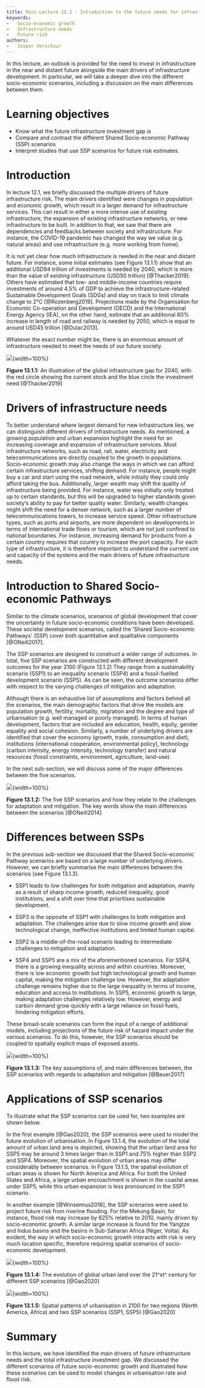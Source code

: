 ```yaml
---
title: Mini-Lecture 13.1 - Introduction to the future needs for infrastructure
keywords:
-   Socio-economic growth
-   Infrastructure needs
-   Future risk
authors:
-   Jasper Verschuur
---
```


In this lecture, an outlook is provided for the need to invest in
infrastructure in the near and distant future alongside the main drivers
of infrastructure development. In particular, we will take a deeper dive
into the different socio-economic scenarios, including a discussion on
the main differences between them.

# Learning objectives

-   Know what the future infrastructure investment gap is
-   Compare and contrast the different Shared Socio-economic Pathway
    (SSP) scenarios
-   Interpret studies that use SSP scenarios for future risk estimates.

# Introduction

In lecture 12.1, we briefly discussed the multiple drivers of future
infrastructure risk. The main drivers identified were changes in
population and economic growth, which result in a larger demand for
infrastructure services. This can result in either a more intense use of
existing infrastructure, the expansion of existing infrastructure
networks, or new infrastructure to be built. In addition to that, we saw
that there are dependencies and feedbacks between society and
infrastructure. For instance, the COVID-19 pandemic has changed the way
we value (e.g. natural areas) and use infrastructure (e.g. more working
from home).

It is not yet clear how much infrastructure is needed in the near and
distant future. For instance, some initial estimates (see Figure 13.1.1)
show that an additional USD94 trillion of investments is needed by 2040,
which is more than the value of existing infrastructure (USD50 trillion)
[@Thacker2019]. Others have estimated that low- and middle-income
countries require investments of around 4.5% of GDP to achieve the
infrastructure-related Sustainable Development Goals (SDGs) and stay on
track to limit climate change to 2°C [@Rozenberg2019]. Projections
made by the Organisation for Economic Co-operation and Development
(OECD) and the International Energy Agency (IEA), on the other hand,
estimate that an additional 60% increase in length of road and railway
is needed by 2050, which is equal to around USD45 trillion
[@Dulac2013].

Whatever the exact number might be, there is an enormous amount of
infrastructure needed to meet the needs of our future society.

![](assets/Figure_13.1.1.png){width=100%}

**Figure 13.1.1:** An illustration of the global infrastructure gap for
2040, with the red circle showing the current stock and the blue circle
the investment need [@Thacker2019]

# Drivers of infrastructure needs

To better understand where largest demand for new infrastructure lies, we can distinguish different drivers of infrastructure needs.
As mentioned, a growing population and urban expansion highlight the need for an increasing coverage and expansion of infrastructure services. Most infrastructure networks, such as road, rail, water, electricity and telecommunications are directly coupled to the growth in populations.
Socio-economic growth may also change the ways in which we can afford certain infrastructure services, shifting demand. For instance, people might buy a car and start using the road network, while initially they could only afford taking the bus. Additionally, larger wealth may shift the quality of infrastructure being provided. For instance, water was initially only treated up to certain standards, but this will be upgraded to higher standards given society’s ability to pay for better quality water. Similarly, wealth changes might shift the need for a denser network, such as a larger number of telecommunications towers, to increase service speed.
Other infrastructure types, such as ports and airports, are more dependent on developments in terms of international trade flows or tourism, which are not just confined to national boundaries. For instance, increasing demand for products from a certain country requires that country to increase the port capacity.
For each type of infrastructure, it is therefore important to understand the current use and capacity of the systems and the main drivers of future infrastructure needs.

# Introduction to Shared Socio-economic Pathways

Similar to the climate scenarios, scenarios of global development that
cover the uncertainty in future socio-economic conditions have been
developed. These societal development scenarios, called the
'Shared Socio-economic Pathways' (SSP) cover both quantitative and qualitative
components [@ONeill2017].

The SSP scenarios are designed to construct a wider range of outcomes.
In total, five SSP scenarios are constructed with different development
outcomes for the year 2100 (Figure 13.1.2) They range from a
sustainability scenario (SSP1) to an inequality scenario (SSP4) and a
fossil-fuelled development scenario (SSP5). As can be seen, the outcome
scenarios differ with respect to the varying challenges of mitigation
and adaptation.

Although there is an exhaustive list of assumptions and factors behind
all the scenarios, the main demographic factors that drive the models
are population growth, fertility, mortality, migration and the degree
and type of urbanisation (e.g. well managed or poorly managed). In terms
of human development, factors that are included are education, health,
equity, gender equality and social cohesion. Similarly, a number of
underlying drivers are identified that cover the economy (growth, trade,
consumption and diet), institutions (international cooperation,
environmental policy), technology (carbon intensity, energy intensity,
technology transfer) and natural resources (fossil constraints,
environment, agriculture, land-use).

In the next sub-section, we will discuss some of the major differences
between the five scenarios.

![](assets/Figure_13.1.2.png){width=100%}

**Figure 13.1.2:** The five SSP scenarios and how they relate to the
challenges for adaptation and mitigation. The key words show the main
differences between the scenarios [@ONeill2014]

# Differences between SSPs

In the previous sub-section we discussed that the Shared Socio-economic
Pathway scenarios are based on a large number of underlying drivers.
However, we can briefly summarise the main differences between the
scenarios (see Figure 13.1.3).

-   SSP1 leads to low challenges for both mitigation and adaptation,
    mainly as a result of sharp income growth, reduced inequality, good
    institutions, and a shift over time that prioritises sustainable
    development.

-   SSP3 is the opposite of SSP1 with challenges to both mitigation and
    adaptation. The challenges arise due to slow income growth and slow
    technological change, ineffective institutions and limited human
    capital.

-   SSP2 is a middle-of-the-road scenario leading to intermediate
    challenges to mitigation and adaptation.

-   SSP4 and SSP5 are a mix of the aforementioned scenarios. For SSP4,
    there is a growing inequality across and within countries. Moreover,
    there is low economic growth but high technological growth and human
    capital, making the mitigation challenge low. However, the
    adaptation challenge remains higher due to the large inequality in
    terms of income, education and access to institutions. In SSP5,
    economic growth is large, making adaptation challenges relatively
    low. However, energy and carbon demand grow quickly with a large
    reliance on fossil fuels, hindering mitigation efforts.

These broad-scale scenarios can form the input of a range of additional
models, including projections of the future risk of hazard impact under
the various scenarios. To do this, however, the SSP scenarios should be
coupled to spatially explicit maps of exposed assets.

![](assets/Figure_13.1.3.png){width=100%}

**Figure 13.1.3:** The key assumptions of, and main differences between,
the SSP scenarios with regards to adaptation and mitigation
[@Bauer2017]

# Applications of SSP scenarios

To illustrate what the SSP scenarios can be used for, two examples are
shown below.

In the first example [@Gao2020], the SSP scenarios were used to model
the future evolution of urbanisation. In Figure 13.1.4, the evolution of
the total amount of urban land area is depicted, showing that the urban
land area for SSP5 may be around 3 times larger than in SSP1 and 75%
higher than SSP2 and SSP4. Moreover, the spatial evolution of urban
areas may differ considerably between scenarios. In Figure 13.1.5, the
spatial evolution of urban areas is shown for North America and Africa.
For both the United States and Africa, a large urban encroachment is
shown in the coastal areas under SSP5, while this urban expansion is
less pronounced in the SSP1 scenario.

In another example [@Winsemius2016], the SSP scenarios were used to
project future risk from riverine flooding. For the Mekong Basin, for
instance, flood risk may increase by 625% relative to 2010, mainly
driven by socio-economic growth. A similar large increase is found for
the Yangtze and Indus basins and the basins in Sub-Saharan Africa
(Niger, Volta). As evident, the way in which socio-economic growth
interacts with risk is very much location specific, therefore requiring
spatial scenarios of socio-economic development.

![](assets/Figure_13.1.4.png){width=100%}

**Figure 13.1.4:** The evolution of global urban land over the 21^st^
century for different SSP scenarios [@Gao2020]

![](assets/Figure_13.1.5.png){width=100%}

**Figure 13.1.5:** Spatial patterns of urbanisation in 2100 for two
regions (North America, Africa) and two SSP scenarios (SSP1, SSP5)
[@Gao2020]

# Summary

In this lecture, we have identified the main drivers of future
infrastructure needs and the total infrastructure investment gap. We
discussed the different scenarios of future socio-economic growth and
illustrated how these scenarios can be used to model changes in
urbanisation rate and flood risk.
